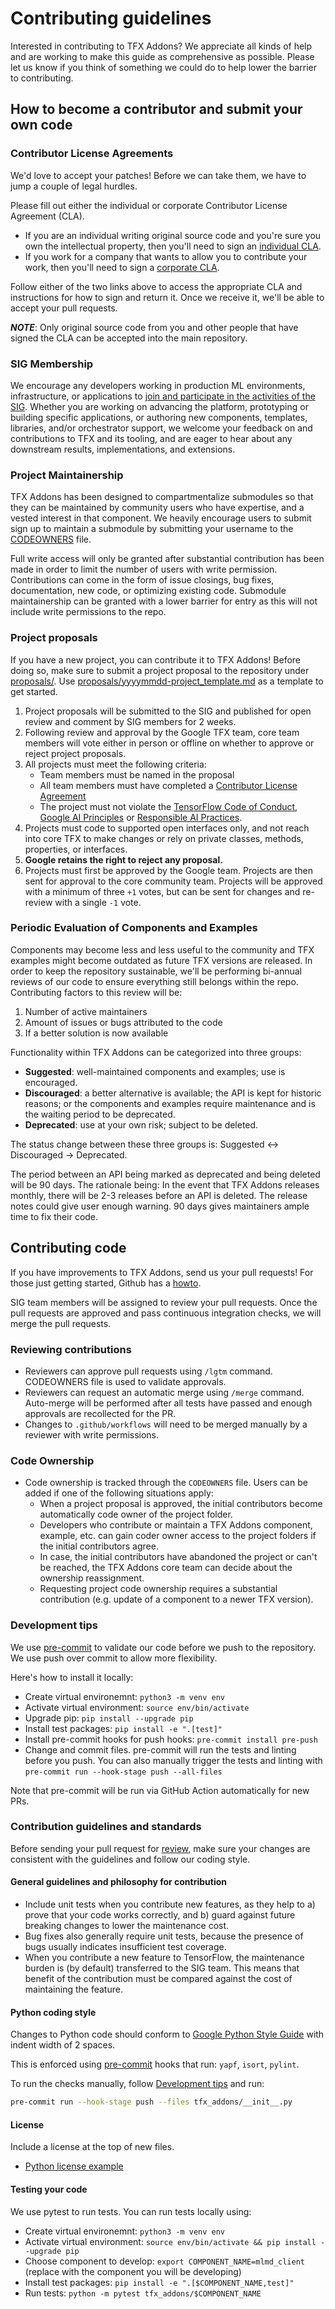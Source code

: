 # Contributing guidelines

Interested in contributing to TFX Addons? We appreciate all kinds of help and are working to make this guide as comprehensive as possible.
Please let us know if you think of something we could do to help lower the barrier to contributing.

## How to become a contributor and submit your own code

### Contributor License Agreements

We'd love to accept your patches! Before we can take them, we have to jump a couple of legal hurdles.

Please fill out either the individual or corporate Contributor License Agreement (CLA).

  * If you are an individual writing original source code and you're sure you own the intellectual property, then you'll need to sign an [individual CLA](https://code.google.com/legal/individual-cla-v1.0.html).
  * If you work for a company that wants to allow you to contribute your work, then you'll need to sign a [corporate CLA](https://code.google.com/legal/corporate-cla-v1.0.html).

Follow either of the two links above to access the appropriate CLA and instructions for how to sign and return it. Once we receive it, we'll be able to accept your pull requests.

***NOTE***: Only original source code from you and other people that have signed the CLA can be accepted into the main repository.

### SIG Membership

We encourage any developers working in production ML environments, infrastructure, or applications to [join and participate in the activities of the SIG](http://goo.gle/tfx-addons-group). Whether you are working on advancing the platform, prototyping or building specific applications, or authoring new components, templates, libraries, and/or orchestrator support, we welcome your feedback on and contributions to TFX and its tooling, and are eager to hear about any downstream results, implementations, and extensions.

### Project Maintainership 

TFX Addons has been designed to compartmentalize submodules so 
that they can be maintained by community users who have expertise, and a vested 
interest in that component. We heavily encourage users to submit sign up to maintain a 
submodule by submitting your username to the [CODEOWNERS](CODEOWNERS) file.

Full write access will only be granted after substantial contribution 
has been made in order to limit the number of users with write permission. 
Contributions can come in the form of issue closings, bug fixes, documentation, 
new code, or optimizing existing code. Submodule maintainership can be granted 
with a lower barrier for entry as this will not include write permissions to 
the repo.


### Project proposals

If you have a new project, you can contribute it to TFX Addons! Before doing so, make sure to submit a project proposal to 
the repository under [proposals/](proposals/). Use [proposals/yyyymmdd-project_template.md](proposals/yyyymmdd-project_template.md) as a template to get started.

1. Project proposals will be submitted to the SIG and published for open review and comment by SIG members for 2 weeks.
2. Following review and approval by the Google TFX team, core team members will vote either in person or offline on whether to approve or reject project proposals.
3. All projects must meet the following criteria:
   - Team members must be named in the proposal
   - All team members must have completed a [Contributor License Agreement](https://cla.developers.google.com/)
   - The project must not violate the [TensorFlow Code of Conduct](https://github.com/tensorflow/tensorflow/blob/master/CODE_OF_CONDUCT.md), [Google AI Principles](https://ai.google/principles/) or [Responsible AI Practices](https://ai.google/responsibilities/responsible-ai-practices/).
4. Projects must code to supported open interfaces only, and not reach into core TFX to make changes or rely on private classes, methods, properties, or interfaces.
5. **Google retains the right to reject any proposal.**
6. Projects must first be approved by the Google team.  Projects are then sent for approval to the core community team.  Projects will be approved with a minimum of three `+1` votes, but can be sent for changes and re-review with a single `-1` vote.



### Periodic Evaluation of Components and Examples

Components may become less and less useful to the community and TFX examples might become outdated as future TFX versions are released. In order to keep the repository sustainable, we'll be performing bi-annual reviews of our code to ensure everything still belongs within the repo. Contributing factors to this review will be:

1. Number of active maintainers
2. Amount of issues or bugs attributed to the code
3. If a better solution is now available

Functionality within TFX Addons can be categorized into three groups:

* **Suggested**: well-maintained components and examples; use is encouraged.
* **Discouraged**: a better alternative is available; the API is kept for historic reasons; or the components and examples require maintenance and is the waiting period to be deprecated.
* **Deprecated**: use at your own risk; subject to be deleted.

The status change between these three groups is: Suggested <-> Discouraged -> Deprecated.

The period between an API being marked as deprecated and being deleted will be 90 days. The rationale being:
In the event that TFX Addons releases monthly, there will be 2-3 releases before an API is deleted. The release notes could give user enough warning. 90 days gives maintainers ample time to fix their code.

## Contributing code

If you have improvements to TFX Addons, send us your pull requests! For those
just getting started, Github has a [howto](https://help.github.com/articles/using-pull-requests/).

SIG team members will be assigned to review your pull requests. Once the pull requests are approved and pass continuous integration checks, we will merge the pull requests.

### Reviewing contributions

- Reviewers can approve pull requests using `/lgtm` command. CODEOWNERS file is used to validate approvals.
- Reviewers can request an automatic merge using `/merge` command. Auto-merge will be performed after all tests have passed and enough approvals are recollected for the PR.
- Changes to `.github/workflows` will need to be merged manually by a reviewer with write permissions.

### Code Ownership

* Code ownership is tracked through the `CODEOWNERS` file. Users can be added if one of the following situations apply:
  * When a project proposal is approved, the initial contributors become automatically code owner of the project folder.
  * Developers who contribute or maintain a TFX Addons component, example, etc. can gain coder owner access to the project folders
    if the initial contributors agree.
  * In case, the initial contributors have abandoned the project or can't be reached, the TFX Addons core team can decide about the ownership reassignment.
  * Requesting project code ownership requires a substantial contribution (e.g. update of a component to a newer TFX version).
### Development tips

We use [pre-commit](https://pre-commit.com/) to validate our code before we push to the repository. We use push over commit to allow more flexibility.

Here's how to install it locally:
- Create virtual environemnt: `python3 -m venv env`
- Activate virtual environment: `source env/bin/activate`
- Upgrade pip: `pip install --upgrade pip`
- Install test packages: `pip install -e ".[test]"`
- Install pre-commit hooks for push hooks: `pre-commit install pre-push`
- Change and commit files. pre-commit will run the tests and linting before you push. You can also manually trigger the tests and linting with `pre-commit run --hook-stage push --all-files`

Note that pre-commit will be run via GitHub Action automatically for new PRs.

### Contribution guidelines and standards

Before sending your pull request for
[review](https://github.com/tensorflow/tfx-addons/pulls),
make sure your changes are consistent with the guidelines and follow our coding style.

#### General guidelines and philosophy for contribution

* Include unit tests when you contribute new features, as they help to
  a) prove that your code works correctly, and b) guard against future breaking
  changes to lower the maintenance cost.
* Bug fixes also generally require unit tests, because the presence of bugs
  usually indicates insufficient test coverage.
* When you contribute a new feature to TensorFlow, the maintenance burden is (by
  default) transferred to the SIG team. This means that benefit of the
  contribution must be compared against the cost of maintaining the feature.

#### Python coding style

Changes to Python code should conform to
[Google Python Style Guide](https://google.github.io/styleguide/pyguide.html) with indent width of 2 spaces.

This is enforced using [pre-commit](https://pre-commit.com/) hooks that run: `yapf`, `isort`, `pylint`.

To run the checks manually, follow [Development tips](#development-tips) and run:
```bash
pre-commit run --hook-stage push --files tfx_addons/__init__.py
```

#### License

Include a license at the top of new files.

* [Python license example](https://github.com/tensorflow/tensorflow/blob/master/tensorflow/python/ops/nn.py#L1)

#### Testing your code

We use pytest to run tests. You can run tests locally using:

- Create virtual environemnt: `python3 -m venv env`
- Activate virtual environment: `source env/bin/activate && pip install --upgrade pip`
- Choose component to develop: `export COMPONENT_NAME=mlmd_client` (replace with the component you will be developing)
- Install test packages: `pip install -e ".[$COMPONENT_NAME,test]"`
- Run tests: `python -m pytest tfx_addons/$COMPONENT_NAME`
